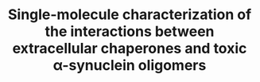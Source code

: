 ---
title: "Single-molecule characterization of the interactions between extracellular chaperones and toxic α-synuclein oligomers"

location: "Cell Reports"

authors: "Whiten DR, Cox D, Horrocks MH, Taylor CG, De S, Flagmeier P, Tosatto L, Kumita JR, Ecroyd H, Dobson CM, Klenerman D, Wilson MR."

year: "2018"

doi: https://doi.org/10.1016/j.celrep.2018.05.074

weight: 18

color: "#fff"

draft: false
buttons:
  - btype: Full text
    icon: book # optional: use an icon from icons.yaml
    newTab: true
    url: "https://doi.org/10.1016/j.celrep.2018.05.074"
---